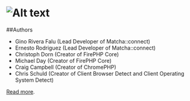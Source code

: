 ![Alt text](/press/matcha-connect.png)
=====================

##Authors
- Gino Rivera Falu (Lead Developer of Matcha::connect)
- Ernesto Rodriguez (Lead Developer of Matcha::connect)
- Christoph Dorn (Creator of FirePHP Core)
- Michael Day (Creator of FirePHP Core)
- Craig Campbell (Creator of ChromePHP)
- Chris Schuld (Creator of Client Browser Detect and Client Operating System Detect)

[Read more](http://www.matchaconnect.com/).
